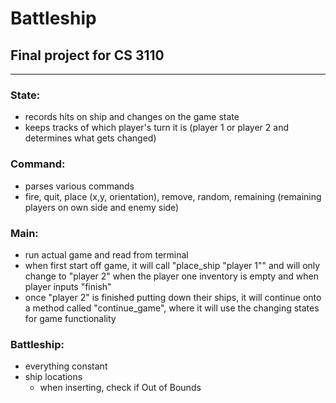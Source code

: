 # Battleship
## Final project for CS 3110

---

### State:
- records hits on ship and changes on the game state
- keeps tracks of which player's turn it is (player 1 or player 2 and determines what gets changed)

### Command:
- parses various commands
- fire, quit, place (x,y, orientation), remove, random, remaining (remaining players on own side and enemy side)

### Main:
- run actual game and read from terminal
- when first start off game, it will call "place_ship "player 1"" and will only change to "player 2" when the player one inventory is empty and when player inputs "finish"
- once "player 2" is finished putting down their ships, it will continue onto a method called "continue_game", where it will use the changing states for game functionality

### Battleship:
- everything constant
- ship locations
   - when inserting, check if Out of Bounds

